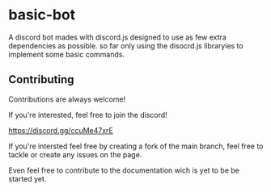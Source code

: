 
# basic-bot


A discord bot mades with discord.js designed to use as few extra dependencies as possible.
so far only using the disocrd.js libraryies to implement some basic commands.


## Contributing

Contributions are always welcome!

If you're interested, feel free to join the discord!

https://discord.gg/ccuMe47xrE

If you're intersted feel free by creating a fork of the main branch, feel free to tackle or create any issues on the page.

Even feel free to contribute to the documentation wich is yet to be be started yet.